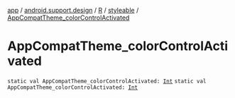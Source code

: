 [app](../../../index.md) / [android.support.design](../../index.md) / [R](../index.md) / [styleable](index.md) / [AppCompatTheme_colorControlActivated](.)

# AppCompatTheme_colorControlActivated

`static val AppCompatTheme_colorControlActivated: `[`Int`](https://kotlinlang.org/api/latest/jvm/stdlib/kotlin/-int/index.html)
`static val AppCompatTheme_colorControlActivated: `[`Int`](https://kotlinlang.org/api/latest/jvm/stdlib/kotlin/-int/index.html)